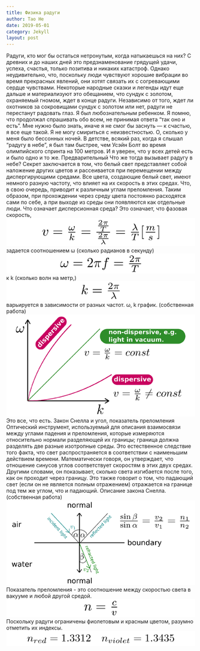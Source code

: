 ```yaml
---
title: Физика радуги
author: Tao He
date: 2019-05-01
category: Jekyll
layout: post
---
```

Радуги, кто мог бы остаться нетронутым, когда натыкаешься на них? С древних и до наших дней это предзнаменование грядущей удачи, успеха, счастья, только позитива и никаких катастроф. Однако неудивительно, что, поскольку люди чувствуют хорошие вибрации во время прекрасных явлений, они хотят связать их с согревающими сердце чувствами. Некоторые народные сказки и легенды идут еще дальше и материализуют это обещанием, что сундук с золотом, охраняемый гномом, ждет в конце радуги. Независимо от того, ждет ли охотников за сокровищами сундук с золотом или нет, радуги не перестанут радовать глаз.
Я был любознательным ребенком. Я помню, что продолжал спрашивать обо всем, не принимая ответа “так оно и есть”. Мне нужно было знать, иначе я не смог бы заснуть — к счастью, я все еще такой. Я не могу смириться с неизвестностью. О, сколько у меня было бессонных ночей. В детстве, всякий раз, когда я слышал “радугу в небе”, я был там быстрее, чем Усэйн Болт во время олимпийского спринта на 100 метров. И я уверен, что у всех детей есть и было одно и то же.
Предварительный
Что же тогда вызывает радугу в небе?
Секрет заключается в том, что белый свет представляет собой наложение других цветов и рассеивается при перемещении между диспергирующими средами. Все цвета, создающие белый свет, имеют немного разную частоту, что влияет на их скорость в этих средах. Что, в свою очередь, приводит к различным углам преломления. Таким образом, при прохождении через среду цвета постоянно расходятся сами по себе, а при выходе из среды они появляются как отдельные люди.
Что означает дисперсионная среда?
Это означает, что фазовая скорость,
![Alt text](img/1.png "title")
задается соотношением ω (сколько радианов в секунду)
![Alt text](img/2.png "title")
к k (сколько волн на метр,)
![Alt text](img/3.png "title")
варьируется в зависимости от разных частот.
ω, k график. (собственная работа)
![Alt text](img/4.png "title")
Это все, что есть.
Закон Снелла и угол, показатель преломления
Оптический инструмент, используемый для описания взаимосвязи между углами падения и преломления, которые измеряются относительно нормали разделяющей их границы; граница должна разделять две разные изотропные среды. Это естественное следствие того факта, что свет распространяется в соответствии с наименьшим действием времени. Математически говоря, он утверждает, что отношение синусов углов соответствует скоростям в этих двух средах.
Другими словами, он показывает, сколько света изгибается после того, как он проходит через границу.
Это также говорит о том, что падающий свет (если он не является полным отражением) отражается на границе под тем же углом, что и падающий.
Описание закона Снелла. (собственная работа)
![Alt text](img/5.png "title")
Показатель преломления - это соотношение между скоростью света в вакууме и любой другой средой.
![Alt text](img/6.png "title")
Поскольку радуги ограничены фиолетовым и красным цветом, разумно отметить их индексы.
![Alt text](img/7.png "title")
